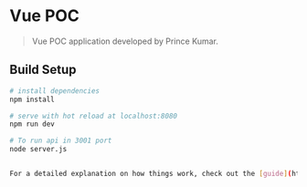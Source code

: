 # Vue POC

> Vue POC application developed by Prince Kumar.

## Build Setup

``` bash
# install dependencies
npm install

# serve with hot reload at localhost:8080
npm run dev

# To run api in 3001 port
node server.js


For a detailed explanation on how things work, check out the [guide](http://vuejs-templates.github.io/webpack/) and [docs for vue-loader](http://vuejs.github.io/vue-loader).
